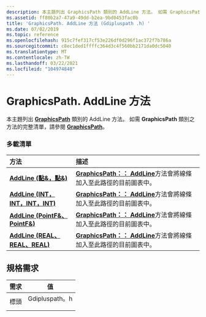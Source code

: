```yaml
---
description: 本主題列出 GraphicsPath 類別的 AddLine 方法。 如需 GraphicsPath 類別之方法的完整清單，請參閱 GraphicsPath。
ms.assetid: ff80b2a7-47a9-49dd-b2ea-9bd0453fac0b
title: 'GraphicsPath. AddLine 方法 (Gdipluspath .h) '
ms.date: 07/02/2019
ms.topic: reference
ms.openlocfilehash: 915c7fef317cf53e226df0d296f1ac372f7b786a
ms.sourcegitcommit: c8ec1ded1ffffc364d3c4f560bb2171da0dc5040
ms.translationtype: MT
ms.contentlocale: zh-TW
ms.lasthandoff: 03/22/2021
ms.locfileid: "104974848"
---
```

# <a name="graphicspathaddline-methods"></a>GraphicsPath. AddLine 方法

本主題列出 [**GraphicsPath**](/windows/win32/api/gdipluspath/nl-gdipluspath-graphicspath) 類別的 AddLine 方法。 如需 **GraphicsPath** 類別之方法的完整清單，請參閱 [**GraphicsPath**](/windows/win32/api/gdipluspath/nl-gdipluspath-graphicspath)。

### <a name="overload-list"></a>多載清單



| 方法                                                                                                       | 描述                                                                                                                                                                 |
|:-------------------------------------------------------------------------------------------------------------|:----------------------------------------------------------------------------------------------------------------------------------------------------------------------------|
| [**AddLine (點&，點&)**](/windows/win32/api/gdipluspath/nf-gdipluspath-graphicspath-addline(inconstpoint__inconstpoint_))                   | [**GraphicsPath：： AddLine**](/windows/win32/api/gdipluspath/nf-gdipluspath-graphicspath-addline(inconstpoint__inconstpoint_))方法會將線條加入至此路徑的目前圖表中。<br/>             |
| [**AddLine (INT，INT，INT，INT)**](/windows/win32/api/gdipluspath/nf-gdipluspath-graphicspath-addline(inint_inint_inint_inint))         | [**GraphicsPath：： AddLine**](/windows/win32/api/gdipluspath/nf-gdipluspath-graphicspath-addline(inint_inint_inint_inint))方法會將線條加入至此路徑的目前圖表中。<br/>     |
| [**AddLine (PointF&、PointF&)**](/previous-versions//ms535602(v=vs.85))               | [**GraphicsPath：： AddLine**](/previous-versions//ms535602(v=vs.85))方法會將線條加入至此路徑的目前圖表中。<br/>           |
| [**AddLine (REAL、REAL、REAL)**](/windows/win32/api/gdipluspath/nf-gdipluspath-graphicspath-addline(inreal_inreal_inreal_inreal)) | [**GraphicsPath：： AddLine**](/windows/win32/api/gdipluspath/nf-gdipluspath-graphicspath-addline(inreal_inreal_inreal_inreal))方法會將線條加入至此路徑的目前圖表中。<br/> |



## <a name="requirements"></a>規格需求



| 需求 | 值 |
|-------------------|------------------------------------------------------------------------------------------|
| 標頭<br/> | <dl> <dt>Gdipluspath。h</dt> </dl> |



 

 
